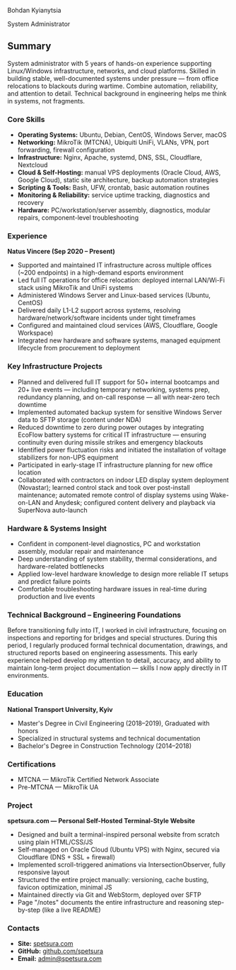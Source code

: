 Bohdan Kyianytsia

System Administrator

## Summary

System administrator with 5 years of hands-on experience supporting Linux/Windows infrastructure, networks, and cloud platforms. Skilled in building stable, well-documented systems under pressure — from office relocations to blackouts during wartime. Combine automation, reliability, and attention to detail. Technical background in engineering helps me think in systems, not fragments.

### Core Skills

* **Operating Systems:** Ubuntu, Debian, CentOS, Windows Server, macOS  
* **Networking:** MikroTik (MTCNA), Ubiquiti UniFi, VLANs, VPN, port forwarding, firewall configuration  
* **Infrastructure:** Nginx, Apache, systemd, DNS, SSL, Cloudflare, Nextcloud  
* **Cloud & Self-Hosting:** manual VPS deployments (Oracle Cloud, AWS, Google Cloud), static site architecture, backup automation strategies  
* **Scripting & Tools:** Bash, UFW, crontab, basic automation routines  
* **Monitoring & Reliability:** service uptime tracking, diagnostics and recovery  
* **Hardware:** PC/workstation/server assembly, diagnostics, modular repairs, component-level troubleshooting  

### Experience

**Natus Vincere (Sep 2020 – Present)**  

* Supported and maintained IT infrastructure across multiple offices (~200 endpoints) in a high-demand esports environment  
* Led full IT operations for office relocation: deployed internal LAN/Wi-Fi stack using MikroTik and UniFi systems  
* Administered Windows Server and Linux-based services (Ubuntu, CentOS)  
* Delivered daily L1-L2 support across systems, resolving hardware/network/software incidents under tight timeframes  
* Configured and maintained cloud services (AWS, Cloudflare, Google Workspace)  
* Integrated new hardware and software systems, managed equipment lifecycle from procurement to deployment  

### Key Infrastructure Projects

* Planned and delivered full IT support for 50+ internal bootcamps and 20+ live events — including temporary networking, systems prep, redundancy planning, and on-call response — all with near-zero tech downtime  
* Implemented automated backup system for sensitive Windows Server data to SFTP storage (content under NDA)  
* Reduced downtime to zero during power outages by integrating EcoFlow battery systems for critical IT infrastructure — ensuring continuity even during missile strikes and emergency blackouts  
* Identified power fluctuation risks and initiated the installation of voltage stabilizers for non-UPS equipment  
* Participated in early-stage IT infrastructure planning for new office location  
* Collaborated with contractors on indoor LED display system deployment (Novastar); learned control stack and took over post-install maintenance; automated remote control of display systems using Wake-on-LAN and Anydesk; configured content delivery and playback via SuperNova auto-launch  

### Hardware & Systems Insight

* Confident in component-level diagnostics, PC and workstation assembly, modular repair and maintenance  
* Deep understanding of system stability, thermal considerations, and hardware-related bottlenecks  
* Applied low-level hardware knowledge to design more reliable IT setups and predict failure points  
* Comfortable troubleshooting hardware issues in real-time during production and live events  

### Technical Background – Engineering Foundations

Before transitioning fully into IT, I worked in civil infrastructure, focusing on inspections and reporting for bridges and special structures. During this period, I regularly produced formal technical documentation, drawings, and structured reports based on engineering assessments. This early experience helped develop my attention to detail, accuracy, and ability to maintain long-term project documentation — skills I now apply directly in IT environments.

### Education

**National Transport University, Kyiv**  

* Master's Degree in Civil Engineering (2018–2019), Graduated with honors  
* Specialized in structural systems and technical documentation  
* Bachelor's Degree in Construction Technology (2014–2018)  

### Certifications

* MTCNA — MikroTik Certified Network Associate  
* Pre-MTCNA — MikroTik UA  

### Project

**spetsura.com — Personal Self-Hosted Terminal-Style Website**  

* Designed and built a terminal-inspired personal website from scratch using plain HTML/CSS/JS  
* Self-managed on Oracle Cloud (Ubuntu VPS) with Nginx, secured via Cloudflare (DNS + SSL + firewall)  
* Implemented scroll-triggered animations via IntersectionObserver, fully responsive layout  
* Structured the entire project manually: versioning, cache busting, favicon optimization, minimal JS  
* Maintained directly via Git and WebStorm, deployed over SFTP  
* Page "/notes" documents the entire infrastructure and reasoning step-by-step (like a live README)  

### Contacts

* **Site:** [spetsura.com](https://spetsura.com)  
* **GitHub:** [github.com/spetsura](https://github.com/spetsura)  
* **Email:** admin@spetsura.com
